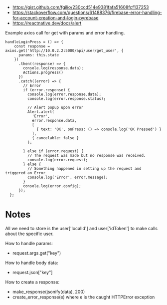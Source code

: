 - https://gist.github.com/fgilio/230ccd514e9381fafa51608fcf137253  
- https://stackoverflow.com/questions/61488376/firebase-error-handling-for-account-creation-and-login-pyrebase  
- https://reactnative.dev/docs/alert

Example axios call for get with params and error handling.
```
handleLoginPress = () => {
    const response = axios.get('http://10.0.2.2:5000/api/user/get_user', {
      params: this.state
    })
      .then((response) => {
        console.log(response.data);
        Actions.progress()
      })
      .catch((error) => {
        // Error
        if (error.response) {
          console.log(error.response.data);
          console.log(error.response.status);

          // Alert popup upon error
          Alert.alert(
            'Error',
            error.response.data,
            [
              { text: 'OK', onPress: () => console.log('OK Pressed') }
            ],
            { cancelable: false }
          );

        } else if (error.request) {
          // The request was made but no response was received.
          console.log(error.request);
        } else {
          // Something happened in setting up the request and triggered an Error
          console.log('Error', error.message);
        }
        console.log(error.config);
      });
  };
```

# Notes

All we need to store is the user['localId'] and user['idToken'] to make calls about the specific user.

How to handle params:
- request.args.get("key")

How to handle body data:
- request.json["key"]

How to create a response:
- make_response(jsonify(data), 200)
- create_error_response(e) where e is the caught HTTPError exception

